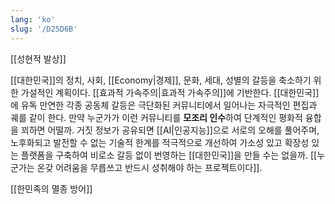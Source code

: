 ```yaml
---
lang: 'ko'
slug: '/D25D6B'
---
```


[[성현적 발상]]

[[대한민국]]의 정치, 사회, [[Economy|경제]], 문화, 세대, 성별의 갈등을 축소하기 위한 가설적인 계획이다.
[[효과적 가속주의|효과적 가속주의]]에 기반한다.
[[대한민국]]에 유독 만연한 각종 공동체 갈등은 극단화된 커뮤니티에서 일어나는 자극적인 편집과 궤를 같이 한다.
만약 누군가가 이런 커뮤니티를 **모조리 인수**하여 단계적인 평화적 융합을 꾀하면 어떨까.
거짓 정보가 공유되면 [[AI|인공지능]]으로 서로의 오해를 풀어주며,
노후화되고 발전할 수 없는 기술적 한계를 적극적으로 개선하여
가소성 있고 확장성 있는 플랫폼을 구축하여
비로소 갈등 없이 번영하는 [[대한민국]]을 만들 수는 없을까.
[[누군가는 온갖 어려움을 무릅쓰고 반드시 성취해야 하는 프로젝트이다]].

[[한민족의 멸종 방어]]
